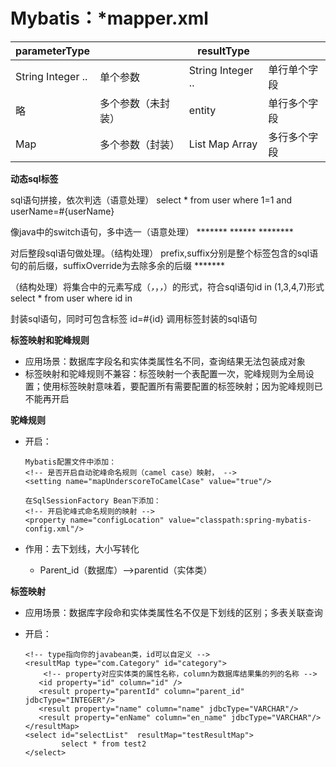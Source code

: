 # Mybatis：*mapper.xml

| parameterType     |                    | resultType        |              |
| ----------------- | ------------------ | ----------------- | ------------ |
| String Integer .. | 单个参数           | String Integer .. | 单行单个字段 |
| 略                | 多个参数（未封装） | entity            | 单行多个字段 |
| Map               | 多个参数（封装）   | List Map Array    | 多行多个字段 |



**动态sql标签**

<if>		sql语句拼接，依次判选（语意处理）
		select * from user where 1=1	<if test="userName!=null">and userName=#{userName}</if>

<when>		像java中的switch语句，多中选一（语意处理）
		<choose>
			<when test="____">	*******	</when>
			<when test="____">	******	</when>
			<otherwise>	********	<otherwise>
		<choose>

<trim>		对后整段sql语句做处理。（结构处理）
		prefix,suffix分别是整个<trim>标签包含的sql语句的前后缀，suffixOverride为去除多余的后缀
		<trim  prefix="("  suffix=")"  suffixOverride=","  prefixOverride="">
			<if  test="____">*******</if>
			<if  test="____">*******</if>
			<if  test="____">*******</if>
		</trim>

<foreach>		（结构处理）将集合中的元素写成（*，*，*，*）的形式，符合sql语句id in (1,3,4,7)形式
		select * from user where id in <foreach collection="list" item="li" open="("  separator=","  close=")"></foreach>

<sql>		封装sql语句，同时可包含标签	<sql  id="A"><if  test="id!=null">id=#{id}</sql>
<include>		调用<sql>标签封装的sql语句		<include   refid="A"  />



**标签映射和驼峰规则**

* 应用场景：数据库字段名和实体类属性名不同，查询结果无法包装成对象
* 标签映射和驼峰规则不兼容：标签映射一个表配置一次，驼峰规则为全局设置；使用标签映射意味着，要配置所有需要配置的标签映射；因为驼峰规则已不能再开启

**驼峰规则**

* 开启：

  ```
  Mybatis配置文件中添加：
  <!-- 是否开启自动驼峰命名规则（camel case）映射， -->
  <setting name="mapUnderscoreToCamelCase" value="true"/>
  
  在SqlSessionFactory Bean下添加：
  <!-- 开启驼峰式命名规则的映射 -->
  <property name="configLocation" value="classpath:spring-mybatis-config.xml"/>
  ```

* 作用：去下划线，大小写转化
  * Parent_id（数据库）——>parentid（实体类）

**标签映射**

* 应用场景：数据库字段命和实体类属性名不仅是下划线的区别；多表关联查询

* 开启：

  ```
  <!-- type指向你的javabean类，id可以自定义 -->
  <resultMap type="com.Category" id="category">
      <!-- property对应实体类的属性名称，column为数据库结果集的列的名称 -->
     <id property="id" column="id" />
     <result property="parentId" column="parent_id" jdbcType="INTEGER"/>
     <result property="name" column="name" jdbcType="VARCHAR"/>
     <result property="enName" column="en_name" jdbcType="VARCHAR"/>
  </resultMap>
  <select id="selectList"  resultMap="testResultMap">
          select * from test2
  </select>
  ```